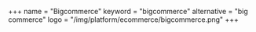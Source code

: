 +++
name = "Bigcommerce"
keyword = "bigcommerce"
alternative = "big commerce"
logo = "/img/platform/ecommerce/bigcommerce.png"
+++
